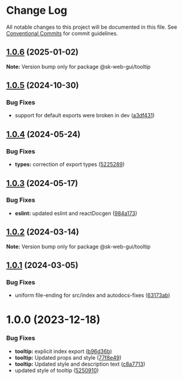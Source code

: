 # Change Log

All notable changes to this project will be documented in this file.
See [Conventional Commits](https://conventionalcommits.org) for commit guidelines.

## [1.0.6](https://github.com/Sundsvallskommun/web-shared-components/compare/@sk-web-gui/tooltip@1.0.5...@sk-web-gui/tooltip@1.0.6) (2025-01-02)

**Note:** Version bump only for package @sk-web-gui/tooltip

## [1.0.5](https://github.com/Sundsvallskommun/web-shared-components/compare/@sk-web-gui/tooltip@1.0.4...@sk-web-gui/tooltip@1.0.5) (2024-10-30)

### Bug Fixes

- support for default exports were broken in dev ([a3df431](https://github.com/Sundsvallskommun/web-shared-components/commit/a3df431658d2e7650bd14b94ca18af797065bea3))

## [1.0.4](https://github.com/Sundsvallskommun/web-shared-components/compare/@sk-web-gui/tooltip@1.0.3...@sk-web-gui/tooltip@1.0.4) (2024-05-24)

### Bug Fixes

- **types:** correction of export types ([5225289](https://github.com/Sundsvallskommun/web-shared-components/commit/52252890b4206faa9bc70111e75f1ef818e0d8fe))

## [1.0.3](https://github.com/Sundsvallskommun/web-shared-components/compare/@sk-web-gui/tooltip@1.0.2...@sk-web-gui/tooltip@1.0.3) (2024-05-17)

### Bug Fixes

- **eslint:** updated eslint and reactDocgen ([984a173](https://github.com/Sundsvallskommun/web-shared-components/commit/984a17371f052a0cbe23d01fd31722f0fa2a56eb))

## [1.0.2](https://github.com/Sundsvallskommun/web-shared-components/compare/@sk-web-gui/tooltip@1.0.1...@sk-web-gui/tooltip@1.0.2) (2024-03-14)

**Note:** Version bump only for package @sk-web-gui/tooltip

## [1.0.1](https://github.com/Sundsvallskommun/web-shared-components/compare/@sk-web-gui/tooltip@1.0.0...@sk-web-gui/tooltip@1.0.1) (2024-03-05)

### Bug Fixes

- uniform file-ending for src/index and autodocs-fixes ([63173ab](https://github.com/Sundsvallskommun/web-shared-components/commit/63173ab9474b4cb3bc97da6b780bdfb4ae65990c))

# 1.0.0 (2023-12-18)

### Bug Fixes

- **tooltip:** explicit index export ([b96d36b](https://github.com/Sundsvallskommun/web-shared-components/commit/b96d36beb916c7e6e3997154f6385831f064d7ae))
- **tooltip:** Updated props and style ([77f8e49](https://github.com/Sundsvallskommun/web-shared-components/commit/77f8e495e2f49657ee7f3a8cb7fc48db348694ea))
- **tooltip:** Updated style and description text ([c8a7713](https://github.com/Sundsvallskommun/web-shared-components/commit/c8a77137bf6e3e109ee989725cbb145e1a773f3d))
- updated style of tooltip ([5250910](https://github.com/Sundsvallskommun/web-shared-components/commit/5250910fc5fc8f075121ce88f458ed4dc526e15d))
